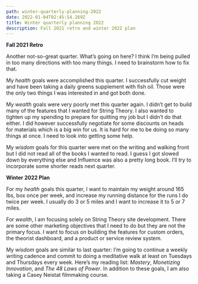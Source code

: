 ```yaml
---
path: winter-quarterly-planning-2022
date: 2022-01-04T02:45:54.269Z
title: Winter quarterly planning 2022
description: Fall 2021 retro and winter 2022 plan
---
```

**Fall 2021 Retro**

Another not-so-great quarter. What’s going on here? I think I’m being pulled in too many directions with too many things. I need to brainstorm how to fix that.

My *health* goals were accomplished this quarter. I successfully cut weight and have been taking a daily greens supplement with fish oil. Those were the only two things I was interested in and got both done.

My *wealth* goals were very poorly met this quarter again. I didn’t get to build many of the features that I wanted for String Theory. I also wanted to tighten up my spending to prepare for quitting my job but I didn’t do that either. I did however successfully negotiate for some discounts on heads for materials which is a big win for us. It is hard for me to be doing so many things at once. I need to look into getting some help.

My *wisdom* goals for this quarter were met on the writing and walking front but I did not read all of the books I wanted to read. I guess I got slowed down by everything else and Influence was also a pretty long book. I’ll try to incorporate some shorter reads next quarter.

**Winter 2022 Plan**

For my *health* goals this quarter, I want to maintain my weight around 165 lbs, box once per week, and increase my running distance for the runs I do twice per week. I usually do 3 or 5 miles and I want to increase it to 5 or 7 miles.

For *wealth*, I am focusing solely on String Theory site development. There are some other marketing objectives that I need to do but they are not the primary focus. I want to focus on building the features for custom orders, the theorist dashboard, and a product or service review system.

My *wisdom* goals are similar to last quarter: I’m going to continue a weekly writing cadence and commit to doing a meditative walk at least on Tuesdays and Thursdays every week. Here’s my reading list: *Mastery*, *Monetizing Innovation*, and *The 48 Laws of Power*. In addition to these goals, I am also taking a Casey Neistat filmmaking course.